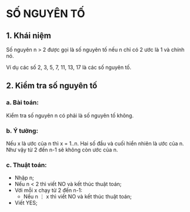 # SỐ NGUYÊN TỐ

## 1. Khái niệm
Số nguyên n > 2 được gọi là số nguyên tố nếu n chỉ có 2 ước là 1 và chính nó.

Ví dụ các số 2, 3, 5, 7, 11, 13, 17 là các số nguyên tố.

## 2. Kiểm tra số nguyên tố
### a. Bài toán:
Kiểm tra số nguyên n có phải là số nguyên tố không.

### b. Ý tưởng: 
Nếu x là ước của n thì x = 1..n. Hai số đầu và cuối hiển nhiên là ước của n. Như vậy từ 2 đến n-1 sẽ không còn ước của n.

### c. Thuật toán:

* Nhập n;
* Nếu n < 2 thì viết NO và kết thúc thuật toán;
* Với mỗi x chạy từ 2 đến n-1:
  * Nếu n ⋮ x thì viết NO và kết thúc thuật toán;
* Viết YES;

